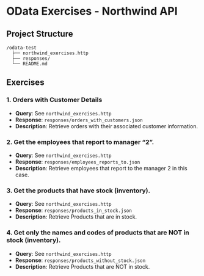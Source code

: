 # OData Exercises - Northwind API

## Project Structure
```
/odata-test
  ├── northwind_exercises.http
  ├── responses/
  └── README.md
```
## Exercises

### 1. Orders with Customer Details
- **Query**: See `northwind_exercises.http`
- **Response**: `responses/orders_with_customers.json`
- **Description**: Retrieve orders with their associated customer information.

### 2. Get the employees that report to manager “2”.
- **Query**: See `northwind_exercises.http`
- **Response**: `responses/employees_reports_to.json`
- **Description**: Retrieve employees that report to the manager 2 in this case.

### 3. Get the products that have stock (inventory).
- **Query**: See `northwind_exercises.http`
- **Response**: `responses/products_in_stock.json`
- **Description**: Retrieve Products that are in stock.

### 4. Get only the names and codes of products that are NOT in stock (inventory).
- **Query**: See `northwind_exercises.http`
- **Response**: `responses/products_without_stock.json`
- **Description**: Retrieve Products that are NOT in stock.